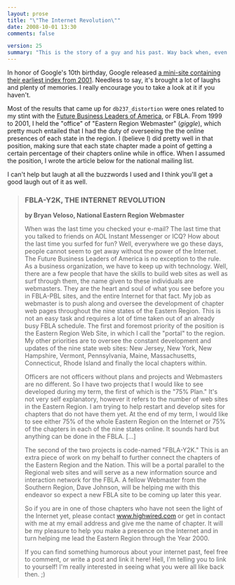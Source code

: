 ```yaml
---
layout: prose
title: "\"The Internet Revolution\""
date: 2008-10-01 13:30
comments: false

version: 25
summary: "This is the story of a guy and his past. Way back when, even before Avalonstar, he was a webmaster for the FBLA on the chapter and regional level. While looking through Google's 10th anniversary index, he found an old article that he wrote about \"the internet revolution,\" and can't keep himself from laughing at himself."
---
```


In honor of Google's 10th birthday, Google released [a mini-site containing their earliest index from 2001][1]. Needless to say, it's brought a lot of laughs and plenty of memories. I really encourage you to take a look at it if you haven't.

Most of the results that came up for `db237_distortion` were ones related to my stint with the [Future Business Leaders of America][2], or FBLA. From 1999 to 2001, I held the "office" of "Eastern Region Webmaster" (*giggle*), which pretty much entailed that I had the duty of overseeing the the online presences of each state in the region. I (believe I) did pretty well in that position, making sure that each state chapter made a point of getting a certain percentage of their chapters online while in office. When I assumed the position, I wrote the article below for the national mailing list.

I can't help but laugh at all the buzzwords I used and I think you'll get a good laugh out of it as well.

> ### FBLA-Y2K, THE INTERNET REVOLUTION
> **by Bryan Veloso, National Eastern Region Webmaster**
>
> When was the last time you checked your e-mail? The last time that you talked to friends on AOL Instant Messenger or ICQ? How about the last time you surfed for fun? Well, everywhere we go these days, people cannot seem to get away without the power of the Internet. The Future Business Leaders of America is no exception to the rule. As a business organization, we have to keep up with technology. Well, there are a few people that have the skills to build web sites as well as surf through them, the name given to these individuals are webmasters. They are the heart and soul of what you see before you in FBLA-PBL sites, and the entire Internet for that fact. My job as webmaster is to push along and oversee the development of chapter web pages throughout the nine states of the Eastern Region. This is not an easy task and requires a lot of time taken out of an already busy FBLA schedule. The first and foremost priority of the position is the Eastern Region Web Site, in which I call the "portal" to the region. My other priorities are to oversee the constant development and updates of the nine state web sites: New Jersey, New York, New Hampshire, Vermont, Pennsylvania, Maine, Massachusetts, Connecticut, Rhode Island and finally the local chapters within.
>
> Officers are not officers without plans and projects and Webmasters are no different. So I have two projects that I would like to see developed during my term, the first of which is the "75% Plan." It's not very self explanatory, however it refers to the number of web sites in the Eastern Region. I am trying to help restart and develop sites for chapters that do not have them yet. At the end of my term, I would like to see either 75% of the whole Eastern Region on the Internet or 75% of the chapters in each of the nine states online. It sounds hard but anything can be done in the FBLA. [...]
>
> The second of the two projects is code-named "FBLA-Y2K." This is an extra piece of work on my behalf to further connect the chapters of the Eastern Region and the Nation. This will be a portal parallel to the Regional web sites and will serve as a new information source and interaction network for the FBLA. A fellow Webmaster from the Southern Region, Dave Johnson, will be helping me with this endeavor so expect a new FBLA site to be coming up later this year.
>
> So if you are in one of those chapters who have not seen the light of the Internet yet, please contact www.highwired.com or get in contact with me at my email address and give me the name of chapter. It will be my pleasure to help you make a presence on the Internet and in turn helping me lead the Eastern Region through the Year 2000.
>
> If you can find something humorous about your internet past, feel free to comment, or write a post and link it here! Hell, I'm telling you to link to yourself! I'm really interested in seeing what you were all like back then. ;)


[1]: http://www.google.com/search2001.html
[2]: http://fbla-pbl.org/
